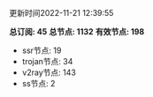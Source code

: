 更新时间2022-11-21 12:39:55

**总订阅: 45**
**总节点: 1132**
**有效节点: 198**
- ssr节点: 19
- trojan节点: 34
- v2ray节点: 143
- ss节点: 2

